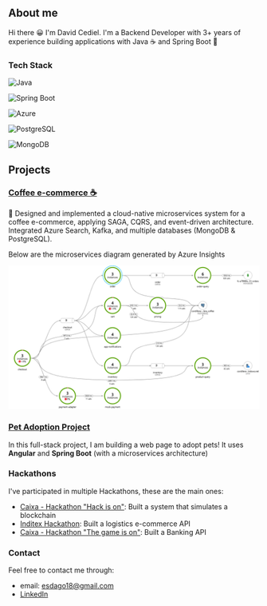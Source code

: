 ## About me

Hi there 😀 I'm David Cediel. I'm a Backend Developer with 3+ years of experience building applications with Java ☕ and Spring Boot 🍃


### Tech Stack 

![Java](https://img.shields.io/badge/Java-21-007396?logo=java&logoColor=white) 

![Spring Boot](https://img.shields.io/badge/Spring%20Boot-3.0-6DB33F?logo=spring&logoColor=white)

![Azure](https://img.shields.io/badge/Azure-Cloud-0078D4?logo=microsoftazure&logoColor=white)

![PostgreSQL](https://img.shields.io/badge/PostgreSQL-DB-336791?logo=postgresql&logoColor=white)

![MongoDB](https://img.shields.io/badge/MongoDB-NoSQL-47A248?logo=mongodb&logoColor=white)

## Projects 

### [Coffee e-commerce ☕](https://github.com/stars/davidcediel12/lists/coffee-e-commerce-project)

🚀 Designed and implemented a cloud-native microservices system for a coffee e-commerce, applying SAGA, CQRS, and event-driven architecture. Integrated Azure Search, Kafka, and multiple databases (MongoDB & PostgreSQL).

Below are the microservices diagram generated by Azure Insights 

![Microservices](images/coffee_microservices.png)


### [Pet Adoption Project](https://github.com/stars/davidcediel12/lists/pet-adoption-project)

In this full-stack project, I am building a web page to adopt pets! It uses **Angular** and **Spring Boot** (with a microservices architecture)



### Hackathons

I've participated in multiple Hackathons, these are the main ones:

- [Caixa - Hackathon "Hack is on"](https://github.com/davidcediel12/hackathon-hack-is-on): Built a system that simulates a blockchain 
- [Inditex Hackathon](https://github.com/davidcediel12/inditex-hackathon): Built a logistics e-commerce API
- [Caixa - Hackathon "The game is on"](https://github.com/davidcediel12/hackathon-the-game-is-on): Built a Banking API 

### Contact 

Feel free to contact me through:


- email: esdago18@gmail.com
- [LinkedIn](https://www.linkedin.com/in/david-cediel/)


